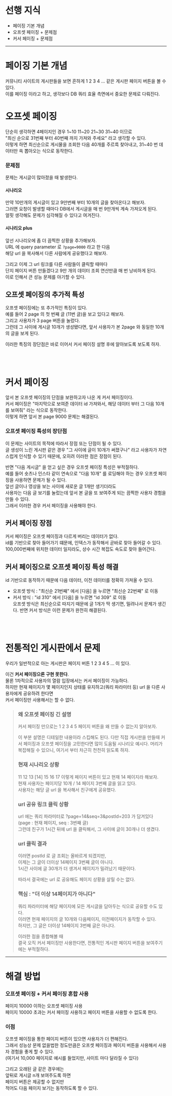 # 선행 지식 
- 페이징 기본 개념  
- 오프셋 페이징 + 문제점    
- 커서 페이징 + 문제점

  
---

# 페이징 기본 개념 
커뮤니티 사이트의 게시판들을 보면 흔하게 1 2 3 4 ... 같은 게시판 페이지 버튼을 볼 수 있다.    
이를 페이징 이라고 하고, 생각보다 DB 쿼리 효율 측면에서 중요한 문제로 다뤄진다.   
  
# 오프셋 페이징  
    
단순히 생각하면 4페이지인 경우 1~10 11~20 21~30 31~40 이므로  
"최신 순으로 31번째 부터 40번째 까지 가져와 주세요" 라고 생각할 수 있다.  
이렇게 하면 최신순으로 게시물을 조회한 다음 40개를 주르륵 찾아내고, 31~40 번 데이터만 쏙 뽑아오는 식으로 동작한다.  
    
### 문제점  
문제는 게시글이 많아졌을 때 발생한다. 

#### 시나리오 
만약 10만개의 게시글이 있고 9만번째 부터 10개의 글을 찾아온다고 해보자.  
그러면 요청이 발생할 때마다 DB에서 게시글을 매 번 9만개씩 계속 가져오게 된다.  
얼핏 생각해도 문제가 심각해질 수 있다고 여겨진다.  

#### 시나리오 plus
앞선 시나리오에 좀 더 끔찍한 상황을 추가해보자.  
URL 에 query parameter 로 <code>?page=9000</code> 라고 한 다음  
해당 url 을 복사해서 다른 사람에게 공유했다고 해보자.  

그리고 이제 그 url 링크를 다른 사람들이 클릭할 때마다  
단지 페이지 버튼 만들겠다고 9만 개의 데이터 조회 연산만큼 매 번 낭비하게 된다.   
이로 인해서 큰 성능 문제를 야기할 수 있다.  
  
## 오프셋 페이징의 추가적 특성  
오프셋 페이징에는 또 추가적인 특징이 있다.    
예를 들어 2 page 의 첫 번째 글 (11번 글)을 보고 있다고 해보자.   
그리고 사용자가 3 page 버튼을 눌렀다.  
그런데 그 사이에 게시글 10개가 생성됐다면, 앞서 사용자가 본 2page 와 동일한 10개의 글을 보게 된다.  
  
이러한 특징의 장단점은 바로 이어서 커서 페이징 설명 후에 알아보도록 보도록 하자.   
  
<br><br>  
  
# 커서 페이징  
앞서 본 오프셋 페이징의 단점을 보완하고자 나온 게 커서 페이징이다.  
커서 페이징은 "마지막으로 보여준 데이터 id 가져와서, 해당 데이터 부터 그 다음 10개를 보여줘" 라는 식으로 동작한다.  
이렇게 하면 앞서 본 page 9000 문제는 해결된다.  
  
### 오프셋 페이징 특성의 장단점  
이 문제는 사이트의 목적에 따라서 장점 또는 단점이 될 수 있다.  
글 생성이 느린 게시판 같은 경우 "그 사이에 글이 10개가 써졌구나" 라고 사용자가 자연스럽게 인식할 수 있기 때문에, 오히려 이러한 점은 장점이 된다.  
  
반면 "다음 게시글" 을 얻고 싶은 경우 오프셋 페이징 특성은 부적절하다.     
예를 들어 숏츠나 인스타 같이 연속으로 "다음 10개" 를 로딩해야 하는 경우 오프셋 페이징을 사용하면 문제가 될 수 있다.  
앞선 글이나 영상을 보는 사이에 새로운 글 1개만 생기더라도   
사용자는 다음 글 보기를 눌렀는데 앞서 본 글을 또 보여주게 되는 끔찍한 사용자 경험을 만들 수 있다.   
그래서 이러한 경우 커서 페이징을 사용해야 한다.  
  
## 커서 페이징 장점   
커서 페이징은 오프셋 페이징과 다르게 버리는 데이터가 없다.  
id를 기반으로 찾아 들어가기 떄문에, 인덱스가 동작해서 곧바로 찾아 들어갈 수 있다.  
100,000번째에 위치한 데이터 일지라도, 상수 시간 복잡도 속도로 찾아 들어간다.  
  
## 커서 페이징으로 오프셋 페이징 특성 해결  
id 기반으로 동작하기 때문에 다음 데이터, 이전 데이터를 정확히 가져올 수 있다.  
- 오프셋 방식 : "최신순 21번째" 에서 \[다음] 을 누르면 "최신순 22번째" 로 이동  
- 커서 방식 : "id 310" 에서 \[다음] 을 누르면 "id 309" 로 이동   
오프셋 방식은 최신순으로 따지기 때문에 글 1개가 딱 생기면, 밀려나서 문제가 생긴다.
반면 커서 방식은 이런 문제가 완전히 해결된다.

<br><br>  
  
# 전통적인 게시판에서 문제  
우리가 일반적으로 아는 게시판은 페이지 버튼 1 2 3 4 5 ... 이 있다.  
  
이건 **커서 페이징으론 구현 못한다**.    
물론 1차적으로 사용자의 열람 입장에서는 커서 페이징이 가능하다.        
하지만 현재 페이지가 몇 페이지인지 상태를 유지하고(쿼리 파라미터 등) url 을 다른 사용자에게 공유하려 한다면  
커서 페이징만 사용해서는 할 수 없다.  
   
> ### 왜 오프셋 페이징 긴 설명
> 커서 페이징 만으로는 1 2 3 4 5 페이지 버튼을 왜 만들 수 없는지 알아보자.
>   
> 이 부분 설명은 디테일한 내용이라 스킵해도 된다.
> 다만 직접 게시판을 만들때 커서 페이징과 오프셋 페이징을 고민한다면 많이 도움될 시나리오 예시다.
> 머리가 복잡해질 수 있으니, 여기서 부터 차근히 천천히 읽도록 하자.   
>     
> ### 현재 시나리오 상황        
> 11 12 13 \[14] 15 16 17 이렇게 페이지 버튼이 있고 현재 14 페이지라 해보자.    
> 현재 사용자는 페이지당 10개 / 14 페이지 3번째 글을 읽고 있다.   
> 사용자는 해당 글 url 을 복사해서 친구에게 공유했다.   
>
> ### url 공유 링크 클릭 상황  
> url 에는 쿼리 파라미터로 ?page=14&seq=3&postId=203 가 담겨있다 (page : 현재 페이지, seq : 3번째 글)   
> 그런데 친구가 1시간 뒤에 url 을 클릭해서, 그 사이에 글이 30개나 더 생겼다.   
>
> ### url 클릭 결과  
> 이러면 postId 로 글 조회는 올바르게 되겠지만,    
> 이제는 그 글이 더이상 14페이지 3번째 글이 아니다.   
> 1시간 사이에 글 30개가 더 생겨서 페이지가 밀려났기 때문이다.  
>    
> 따라서 결국에는 url 로 공유해도 페이지 상황을 살릴 수는 없다.   
>
> ### 핵심 : "더 이상 14페이지가 아니다"     
> 쿼리 파라미터에 해당 페이지에 모든 게시글을 담아두는 식으로 공유할 수도 있다.   
> 이러면 현재 페이지의 글 10개와 다음페이지, 이전페이지가 동작할 수 있다.   
> 하지만, 그 글은 더이상 14페이지 3번째 글은 아니다.   
>    
> 이러한 점을 종합해볼 때  
> 결국 오직 커서 페이징만 사용한다면, 전통적인 게시판 페이지 버튼을 보여주기에는 부적절하다.

---
  
# 해결 방법  
   
### 오프셋 페이징 + 커서 페이징 혼합 사용   
   
페이지 10000 이하는 오프셋 페이징 사용   
페이지 10000 초과는 커서 페이징 사용하고 페이지 버튼을 사용할 수 없도록 한다.  
   
### 이점  
오프셋 페이징을 통한 페이지 버튼이 있으면 사용자가 더 편해진다.  
그래서 성능상 문제 없을법한 정도만큼은 오프셋 페이징과 페이지 버튼을 사용해서 사용자 경험을 좋게 할 수 있다.  
(여기서 10,000 페이지로 예시를 들었지만, 사이트 마다 달라질 수 있다)  
    
그리고 오래된 글 같은 경우에는    
앞뒤로 게시글 n개 보여주도록 하면    
페이지 버튼은 제공할 수 없지만   
적어도 다음 페이지 보기는 동작하도록 할 수 있다.  

